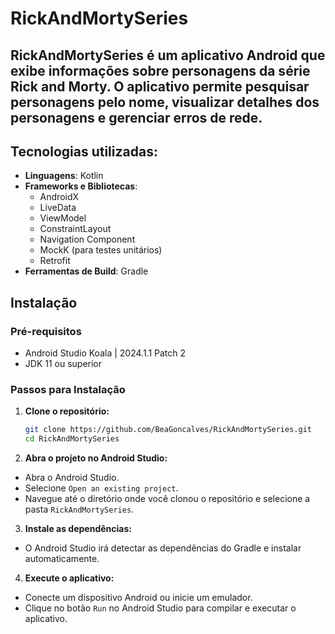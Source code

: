 # RickAndMortySeries

## RickAndMortySeries é um aplicativo Android que exibe informações sobre personagens da série Rick and Morty. O aplicativo permite pesquisar personagens pelo nome, visualizar detalhes dos personagens e gerenciar erros de rede.

## Tecnologias utilizadas: 
- **Linguagens**: Kotlin
- **Frameworks e Bibliotecas**:
  - AndroidX
  - LiveData
  - ViewModel
  - ConstraintLayout
  - Navigation Component
  - MockK (para testes unitários)
  - Retrofit
- **Ferramentas de Build**: Gradle

  
## Instalação

### Pré-requisitos
- Android Studio Koala | 2024.1.1 Patch 2
- JDK 11 ou superior

### Passos para Instalação
1. **Clone o repositório:**
   ```sh
   git clone https://github.com/BeaGoncalves/RickAndMortySeries.git
   cd RickAndMortySeries

2. **Abra o projeto no Android Studio:**
- Abra o Android Studio.
- Selecione `Open an existing project`.
- Navegue até o diretório onde você clonou o repositório e selecione a pasta `RickAndMortySeries`.

3. **Instale as dependências:**
- O Android Studio irá detectar as dependências do Gradle e instalar automaticamente.

4. **Execute o aplicativo:**
- Conecte um dispositivo Android ou inicie um emulador.
- Clique no botão `Run` no Android Studio para compilar e executar o aplicativo.
